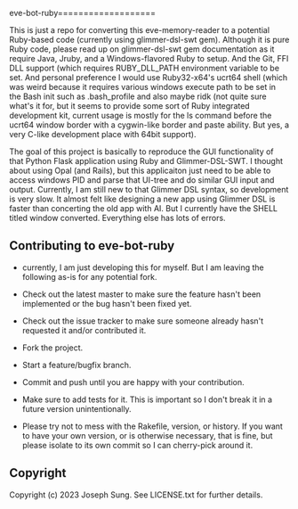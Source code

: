 eve-bot-ruby===================

This is just a repo for converting this eve-memory-reader to a potential Ruby-based code (currently using glimmer-dsl-swt gem). Although it is pure Ruby code, please read up on glimmer-dsl-swt gem documentation as it require Java, Jruby, and a Windows-flavored Ruby to setup. And the Git, FFI DLL support (which requires RUBY\_DLL\_PATH environment variable to be set.  And personal preference I would use Ruby32-x64's ucrt64 shell (which was weird because it requires various windows execute path to be set in the Bash init such as .bash\_profile and also maybe ridk (not quite sure what's it for, but it seems to provide some sort of Ruby integrated development kit, current usage is mostly for the ls command before the ucrt64 window border with a cygwin-like border and paste ability. But yes, a very C-like development place with 64bit support).  

The goal of this project is basically to reproduce the GUI functionality of that Python Flask application using Ruby and Glimmer-DSL-SWT. I thought about using Opal (and Rails), but this applicaiton just need to be able to access windows PID and parse that UI-tree and do similar GUI input and output. Currently, I am still new to that Glimmer DSL syntax, so development is very slow.  It almost felt like designing a new app using Glimmer DSL is faster than concerting the old app with AI. But I currently have the SHELL titled window converted. Everything else has lots of errors.

Contributing to eve-bot-ruby
------------------------------------------
- currently, I am just developing this for myself. But I am leaving the following as-is for any potential fork.

-   Check out the latest master to make sure the feature hasn't been
    implemented or the bug hasn't been fixed yet.
-   Check out the issue tracker to make sure someone already hasn't
    requested it and/or contributed it.
-   Fork the project.
-   Start a feature/bugfix branch.
-   Commit and push until you are happy with your contribution.
-   Make sure to add tests for it. This is important so I don't break it
    in a future version unintentionally.
-   Please try not to mess with the Rakefile, version, or history. If
    you want to have your own version, or is otherwise necessary, that
    is fine, but please isolate to its own commit so I can cherry-pick
    around it.

Copyright
---------

Copyright (c) 2023 Joseph Sung. See
LICENSE.txt for further details.
